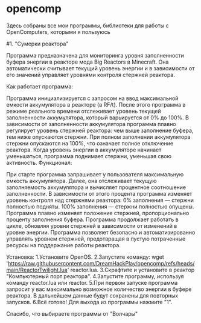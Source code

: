 # opencomp
Здесь собраны все мои программы, библиотеки для работы с OpenComputers, которыми я пользуюсь

#1. "Сумерки реактора"

Программа предназначена для мониторинга уровня заполненности буфера энергии в реакторе мода Big Reactors в Minecraft. Она автоматически считывает текущий уровень энергии и в зависимости от его значений управляет уровнями контроля стержней реактора.

Как работает программа:

Программа инициализируется с запросом на ввод максимальной емкости аккумулятора в реакторе (в RF/t).
После этого программа в режиме реального времени отслеживает уровень текущей заполненности аккумулятора, который варьируется от 0% до 100%.
В зависимости от заполненности аккумулятора программа плавно регулирует уровень стержней реактора: чем выше заполнение буфера, тем ниже опускаются стержни.
При полном заполнении аккумулятора стержни опускаются на 100%, что означает полное отключение реактора.
Когда уровень энергии в аккумуляторе начинает уменьшаться, программа поднимает стержни, уменьшая свою активность.
Функционал:

При старте программа запрашивает у пользователя максимальную емкость аккумулятора.
Далее, она отслеживает текущую заполняемость аккумулятора и вычисляет процентное соотношение заполненности.
В зависимости от этого процента программа изменяет уровень контроля над стержнями реактора:
0% заполнения — стержни полностью подняты.
100% заполнения — стержни полностью опущены.
Программа плавно изменяет положение стержней, пропорционально проценту заполнения буфера.
Программа продолжает работать в цикле, обновляя уровни стержней в зависимости от изменений в уровне энергии.
Программа позволяет безопасно и автоматизированно управлять уровнем стержней, предотвращая в пустую потраченные ресурсы на поддержание работы реактора.

Установка:
1.Установите OpenOS.
2.Запустите команду: wget 'https://raw.githubusercontent.com/DreamHackPlay/opencomp/refs/heads/main/ReactorTwilight.lua' reactor.lua.
3.Скрафтите и установите в реактор "Компьютерный порт реактора".
4.Запустите программу, используя команду reactor.lua или reactor.
5.При первом запуске программа запросит у вас максимально возможное количество энергии в буфере реактора. В дальнейшем данные будут сохранены для повторных запусков.
6.Всё готово! Для выхода из программы нажмите "1".

Спасибо, что выбираете программы от "Волчары"
